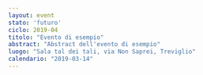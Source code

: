 ```yaml
---
layout: event
stato: 'futuro'
ciclo: 2019-04
titolo: "Evento di esempio"
abstract: "Abstract dell'evento di esempio"
luogo: "Sala tal dei tali, via Non Saprei, Treviglio"
calendario: "2019-03-14"
---
```

